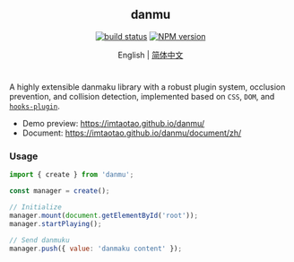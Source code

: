 <div align="center">
<h2>danmu</h2>

[![build status](https://github.com/imtaotao/danmu/actions/workflows/deploy.yml/badge.svg?branch=master)](https://github.com/imtaotao/danmu/actions/workflows/deploy.yml) [![NPM version](https://img.shields.io/npm/v/danmu.svg?color=a1b858&label=)](https://www.npmjs.com/package/danmu)

</div>

<div align="center">

English | [简体中文](./README.zh-CN.md)

</div>

<h1></h1>

A highly extensible danmaku library with a robust plugin system, occlusion prevention, and collision detection, implemented based on `CSS`, `DOM`, and [`hooks-plugin`](https://github.com/imtaotao/hooks-plugin).

- Demo preview: https://imtaotao.github.io/danmu/
- Document: https://imtaotao.github.io/danmu/document/zh/


### Usage

```js
import { create } from 'danmu';

const manager = create();

// Initialize
manager.mount(document.getElementById('root'));
manager.startPlaying();

// Send danmuku
manager.push({ value: 'danmaku content' });
```

